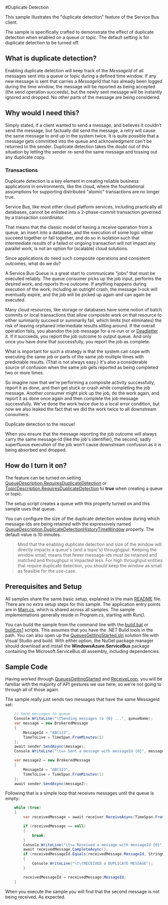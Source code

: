 #Duplicate Detection

This sample illustrates the "duplicate detection" feature of the Service Bus client.

The sample is specifically crafted to demonstrate the effect of duplicate detection when
enabled on a queue or topic. The default setting is for duplicate detection to be turned off. 

## What is duplicate detection?

Enabling duplicate detection will keep track of the *MessageId* of all messages sent into 
a queue or topic during a defined time window. If any new message is sent that carries a 
*MessageId* that has already been logged during the time window, the message will be reported
as being accepted (the send operation succeeds), but the newly sent message will be instantly 
ignored and dropped. No other parts of the message are being considered.

## Why would I need this?

Simply stated, if a client wanted to send a message, and believes it couldn't send the message, 
but factually did send the message, a retry will cause the same message to end up in the system 
twice. It is quite possible that a message gets committed into the queue and acknowledgment can't 
be returned to the sender. Duplicate detection takes the doubt out of this situation by letting
the sender re-send the same message and tossing out any duplicate copy.

### Transactions  

Duplicate detection is a key element in creating reliable business applications in environments,
like the cloud, where the foundational assumptions for supporting distributed "atomic" transactions 
are no longer true.

Service Bus, like most other cloud platform services, including practically all databases, cannot 
be enlisted into a 2-phase-commit transaction governed by a transaction coordinator. 

That means that the classic model of having a receive operation from a queue, an insert into a database, 
and the execution of some logic either succeed together or fail together, and do so in isolation such that 
intermediate results of a failed or ongoing transaction will not impact any parallel work, is not an 
option for (scalable) cloud solutions. 

Since applications do need such composite operations and consistent outcomes, what do we do?

A Service Bus Queue is a great start to communicate "jobs" that must be executed reliably. The 
queue consumer picks up the job input, performs the desired work, and reports th>e outcome. If anything 
happens during execution of the work, including an outright crash, the message l>ock will eventually
expire, and the job will be picked up again and can again be executed.

Many cloud resources, like storage or databases have some notion of batch commits or local 
transactions that allow composite work on that resource to either summarily succeed or summarily 
fail, which limits (not eliminates) the risk of leaving orphaned intermediate results sitting around. 
If the overall operation fails, you abandon the job message for a re-run or or [Deadletter](../Deadletter) it. 
If it succeeds, you report the job outcome to output queue. And only once you have done that successfully,
you report the job as complete.  

What is important for such a strategy is that the system can cope with executing the same job or parts 
of the same job multiple times with predictable results. (That is not always easy.) It's also a considerable 
source of confusion when the same job gets reported as being completed two or more times.

So imagine now that we're performing a composite activity successfully, report it as done, and then 
get stuck or crash while completing the job message. Another consumer might pick up the job, do the work 
again, and report it as done once again and then complete the job message successfully. We've done the 
work twice due to a local error condition, but now we also leaked the fact that we did the work twice to all 
downstream consumers.        

Duplicate detection to the rescue!

When you ensure that the message reporting the job outcome will always carry the same message-id (like the 
job's identifier), the second, sadly superfluous execution of the job won't cause downstream confusion 
as it is being absorbed and dropped.      
      
   
## How do I turn it on?

The feature can be turned on setting [QueueDescription.RequiresDuplicateDetection](https://msdn.microsoft.com/library/azure/microsoft.servicebus.messaging.queuedescription.requiresduplicatedetection.aspx) or
[TopicDescription.RequiresDuplicateDetection]() to **true** when creating a queue or topic.  

The setup script creates a queue with this property turned on and this sample uses that queue.

You can configure the size of the duplicate detection window during which message-ids are being
retained with the expressively named [QueueDescription.DuplicateDetectionHistoryTimeWindow](https://msdn.microsoft.com/en-us/library/azure/microsoft.servicebus.messaging.queuedescription.duplicatedetectionhistorytimewindow.aspx) property. The default
value is 10 minutes. 

> Mind that the enabling duplicate detection and size of the window will directly impacts a queue's (and a topic's) throughgput.
> Keeping the window small, means that fewer message-ids must be retained and matched and throughput is impacted less. For 
> high throughput entities that require duplicate detection, you should keep the window as small as feasible for the use-case.     
   
## Prerequisites and Setup

All samples share the same basic setup, explained in the main [README](../README.md) file. There are no extra setup steps for this sample.
The application entry points are in [Main.cs](../common/Main.md), which is shared across all samples. The sample implementations generally
reside in *Program.cs*, starting with *Run()*.

You can build the sample from the command line with the [build.bat](build.bat) or [build.ps1](build.ps1) scripts. This assumes that you
have the .NET Build tools in the path. You can also open up the [QueuesGettingStarted.sln](QueuesGettingStarted.sln) solution file with Visual Studio and build.
With either option, the NuGet package manager should download and install the **WindowsAzure.ServiceBus** package containing the
Microsoft.ServiceBus.dll assembly, including dependencies.

## Sample Code

Having worked through [QueuesGettingStarted](../QueuesGettingStarted) and [ReceiveLoop](../ReceiveLoop), you
will be familiar with the majority of API gestures we use here, so we're not going to through all of 
those again.

The sample really just sends two messages that have the same MessageId set:  

``` C#
    // Send messages to queue
    Console.WriteLine("\tSending messages to {0} ...", queueName);
    var message = new BrokeredMessage
    {
        MessageId = "ABC123",
        TimeToLive = TimeSpan.FromMinutes(1)
    };
    await sender.SendAsync(message);
    Console.WriteLine("\t=> Sent a message with messageId {0}", message.MessageId);

    var message2 = new BrokeredMessage
    {
        MessageId = "ABC123",
        TimeToLive = TimeSpan.FromMinutes(1)
    };
    await sender.SendAsync(message2);
```

Following that is a simple loop that receives messages until the queue is empty:

``` C#
    while (true)
    {
        var receivedMessage = await receiver.ReceiveAsync(TimeSpan.FromSeconds(10));

        if (receivedMessage == null)
        {
            break;
        }
        Console.WriteLine("\t<= Received a message with messageId {0}", receivedMessage.MessageId);
        await receivedMessage.CompleteAsync();
        if (receivedMessageId.Equals(receivedMessage.MessageId, StringComparison.OrdinalIgnoreCase))
        {
            Console.WriteLine("\t\tRECEIVED a DUPLICATE MESSAGE");
        }

        receivedMessageId = receivedMessage.MessageId;
    }
``` 

When you execute the sample you will find that the second message is not being received. As expected.